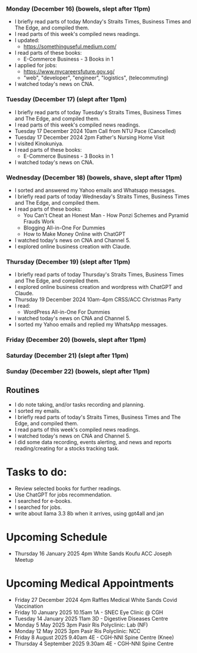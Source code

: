 ### Monday (December 16) (bowels, slept after 11pm)
- I briefly read parts of today Monday's Straits Times, Business Times and The Edge, and compiled them.
- I read parts of this week's compiled news readings.
- I updated:
    - https://somethinguseful.medium.com/
- I read parts of these books:
    - E-Commerce Business - 3 Books in 1
- I applied for jobs:
    - https://www.mycareersfuture.gov.sg/
    - "web", "developer", "engineer", "logistics", (telecommuting)
- I watched today's news on CNA.

### Tuesday (December 17) (slept after 11pm)
- I briefly read parts of today Tuesday's Straits Times, Business Times and The Edge, and compiled them.
- I read parts of this week's compiled news readings.
- Tuesday 17 December 2024 10am Call from NTU Pace (Cancelled)
- Tuesday 17 December 2024 2pm Father's Nursing Home Visit
- I visited Kinokuniya.
- I read parts of these books:
    - E-Commerce Business - 3 Books in 1
- I watched today's news on CNA.

### Wednesday (December 18) (bowels, shave, slept after 11pm)
- I sorted and answered my Yahoo emails and Whatsapp messages.  
- I briefly read parts of today Wednesday's Straits Times, Business Times and The Edge, and compiled them.
- I read parts of these books:
    - You Can't Cheat an Honest Man - How Ponzi Schemes and Pyramid Frauds Work
    - Blogging All-in-One For Dummies
    - How to Make Money Online with ChatGPT
- I watched today's news on CNA and Channel 5.
- I explored online business creation with Claude.

### Thursday (December 19) (slept after 11pm)
- I briefly read parts of today Thursday's Straits Times, Business Times and The Edge, and compiled them.
- I explored online business creation and wordpress with ChatGPT and Claude.
- Thursday 19 December 2024 10am-4pm CRSS/ACC Christmas Party
- I read:
    - WordPress All-in-One For Dummies
- I watched today's news on CNA and Channel 5.
- I sorted my Yahoo emails and replied my WhatsApp messages.

### Friday (December 20) (bowels, slept after 11pm)


### Saturday (December 21) (slept after 11pm)


### Sunday (December 22) (bowels, slept after 11pm)





## Routines
- I do note taking, and/or tasks recording and planning.
- I sorted my emails.
- I briefly read parts of today's Straits Times, Business Times and The Edge, and compiled them.
- I read parts of this week's compiled news readings.
- I watched today's news on CNA and Channel 5.
- I did some data recording, events alerting, and news and reports reading/creating for a stocks tracking task.

# Tasks to do:
- Review selected books for further readings.
- Use ChatGPT for jobs recommendation.
- I searched for e-books.
- I searched for jobs.
- write about llama 3.3 8b when it arrives, using gpt4all and jan

# Upcoming Schedule
- Thursday 16 January 2025 4pm White Sands Koufu ACC Joseph Meetup

# Upcoming Medical Appointments
- Friday 27 December 2024 4pm Raffles Medical White Sands Covid Vaccination
- Friday 10 January 2025 10.15am 1A - SNEC Eye Clinic @ CGH
- Tuesday 14 January 2025 11am 3D - Digestive Diseases Centre
- Monday 5 May 2025 3pm Pasir Ris Polyclinic: Lab (NF)
- Monday 12 May 2025 3pm Pasir Ris Polyclinic: NCC
- Friday 8 August 2025 9.40am 4E - CGH-NNI Spine Centre (Knee)
- Thursday 4 September 2025 9.30am 4E - CGH-NNI Spine Centre
